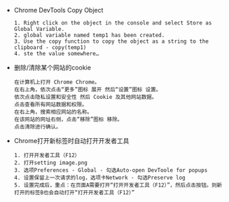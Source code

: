 - Chrome DevTools Copy Object

      1. Right click on the object in the console and select Store as Global Variable.
      2. global variable named temp1 has been created.
      3. Use the copy function to copy the object as a string to the clipboard - copy(temp1)
      4. ste the value somewhere… 

- 删除/清除某个网站的cookie

      在计算机上打开 Chrome Chrome。
      在右上角，依次点击“更多”图标 展开 然后“设置”图标 设置。
      依次点击隐私设置和安全性 然后 Cookie 及其他网站数据。
      点击查看所有网站数据和权限。
      在右上角，搜索相应网站的名称。
      在该网站的网址右侧，点击“移除”图标 移除。
      点击清除进行确认。

- Chrome打开新标签时自动打开开发者工具

      1. 打开开发者工具（F12）
      2. 打开setting image.png
      3. 选项Preferences - Global - 勾选Auto-open DevToole for popups
      4. 设置保留上一次请求的log，选项卡Network - 勾选Preserve log
      5. 设置完成后，重点：在页面A需要打开“打开开发者工具（F12）”，然后点击按钮。则新打开的标签B也会自动打开“打开开发者工具（F12）”

